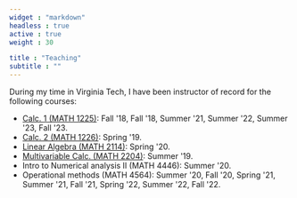 ```yaml
---
widget : "markdown" 
headless : true
active : true
weight : 30

title : "Teaching"
subtitle : ""
---
```

During my time in Virginia Tech, I have been instructor of record for the following courses: 

- [Calc. 1 (MATH 1225)](https://math.vt.edu/undergrad-math/courses/math-1225.html): Fall '18, Fall '18, Summer '21, Summer '22, Summer '23, Fall '23.
- [Calc. 2 (MATH 1226)](https://math.vt.edu/undergrad-math/courses/math-1226.html): Spring '19. 
- [Linear Algebra (MATH 2114)](https://math.vt.edu/undergrad-math/courses/math-2114.html): Spring '20.
- [Multivariable Calc. (MATH 2204)](https://math.vt.edu/undergrad-math/courses/math-2204.html): Summer '19.
- Intro to Numerical analysis II (MATH 4446): Summer '20.
- Operational methods (MATH 4564): Summer '20, Fall '20, Spring '21, Summer '21, Fall '21, Spring '22, Summer '22, Fall '22. 